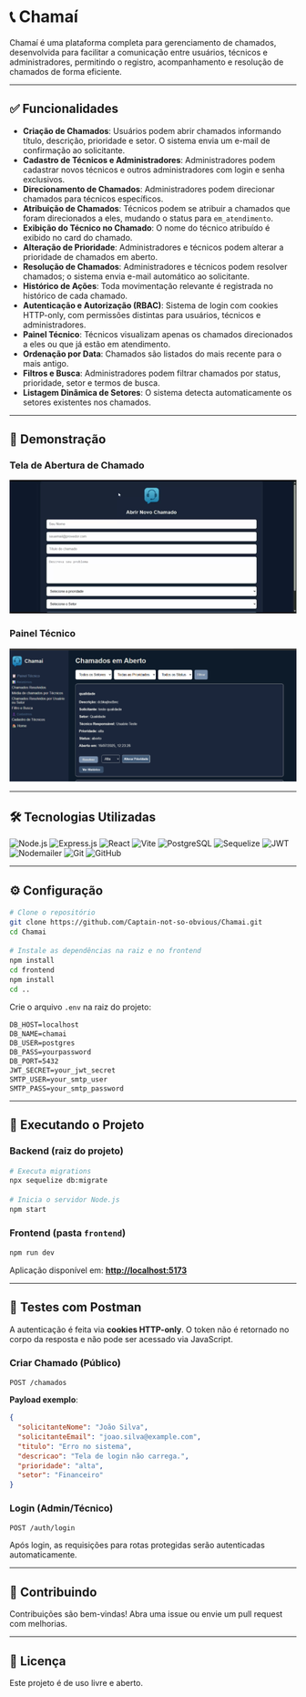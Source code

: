 # 📞 Chamaí

Chamaí é uma plataforma completa para gerenciamento de chamados, desenvolvida para facilitar a comunicação entre usuários, técnicos e administradores, permitindo o registro, acompanhamento e resolução de chamados de forma eficiente.

---

## ✅ Funcionalidades

- **Criação de Chamados**: Usuários podem abrir chamados informando título, descrição, prioridade e setor. O sistema envia um e-mail de confirmação ao solicitante.
- **Cadastro de Técnicos e Administradores**: Administradores podem cadastrar novos técnicos e outros administradores com login e senha exclusivos.
- **Direcionamento de Chamados**: Administradores podem direcionar chamados para técnicos específicos.
- **Atribuição de Chamados**: Técnicos podem se atribuir a chamados que foram direcionados a eles, mudando o status para `em_atendimento`.
- **Exibição do Técnico no Chamado**: O nome do técnico atribuído é exibido no card do chamado.
- **Alteração de Prioridade**: Administradores e técnicos podem alterar a prioridade de chamados em aberto.
- **Resolução de Chamados**: Administradores e técnicos podem resolver chamados; o sistema envia e-mail automático ao solicitante.
- **Histórico de Ações**: Toda movimentação relevante é registrada no histórico de cada chamado.
- **Autenticação e Autorização (RBAC)**: Sistema de login com cookies HTTP-only, com permissões distintas para usuários, técnicos e administradores.
- **Painel Técnico**: Técnicos visualizam apenas os chamados direcionados a eles ou que já estão em atendimento.
- **Ordenação por Data**: Chamados são listados do mais recente para o mais antigo.
- **Filtros e Busca**: Administradores podem filtrar chamados por status, prioridade, setor e termos de busca.
- **Listagem Dinâmica de Setores**: O sistema detecta automaticamente os setores existentes nos chamados.

-----

## 📸 Demonstração

### Tela de Abertura de Chamado

![Abertura de Chamado](./docs/screenshots/abertura-chamado.gif)

### Painel Técnico

![Painel Técnico](./docs/screenshots/painel-tecnico.png)

-----


## 🛠 Tecnologias Utilizadas

![Node.js](https://img.shields.io/badge/Node.js-339933?style=for-the-badge&logo=nodedotjs&logoColor=white)
![Express.js](https://img.shields.io/badge/Express.js-000000?style=for-the-badge&logo=express&logoColor=white)
![React](https://img.shields.io/badge/React-20232A?style=for-the-badge&logo=react&logoColor=61DAFB)
![Vite](https://img.shields.io/badge/Vite-646CFF?style=for-the-badge&logo=vite&logoColor=white)
![PostgreSQL](https://img.shields.io/badge/PostgreSQL-316192?style=for-the-badge&logo=postgresql&logoColor=white)
![Sequelize](https://img.shields.io/badge/Sequelize-52B0E7?style=for-the-badge&logo=sequelize&logoColor=white)
![JWT](https://img.shields.io/badge/JWT-black?style=for-the-badge&logo=jsonwebtokens)
![Nodemailer](https://img.shields.io/badge/Nodemailer-009C7C?style=for-the-badge&logo=nodemailer&logoColor=white)
![Git](https://img.shields.io/badge/Git-F05032?style=for-the-badge&logo=git&logoColor=white)
![GitHub](https://img.shields.io/badge/GitHub-181717?style=for-the-badge&logo=github&logoColor=white)

---

## ⚙️ Configuração

```bash
# Clone o repositório
git clone https://github.com/Captain-not-so-obvious/Chamai.git
cd Chamai

# Instale as dependências na raiz e no frontend
npm install
cd frontend
npm install
cd ..
```

Crie o arquivo `.env` na raiz do projeto:

```env
DB_HOST=localhost
DB_NAME=chamai
DB_USER=postgres
DB_PASS=yourpassword
DB_PORT=5432
JWT_SECRET=your_jwt_secret
SMTP_USER=your_smtp_user
SMTP_PASS=your_smtp_password
```

---

## 🚀 Executando o Projeto

### Backend (raiz do projeto)

```bash
# Executa migrations
npx sequelize db:migrate

# Inicia o servidor Node.js
npm start
```

### Frontend (pasta `frontend`)

```bash
npm run dev
```

Aplicação disponível em: **[http://localhost:5173](http://localhost:5173)**

---

## 🧪 Testes com Postman

A autenticação é feita via **cookies HTTP-only**. O token não é retornado no corpo da resposta e não pode ser acessado via JavaScript.

### Criar Chamado (Público)

```http
POST /chamados
```

**Payload exemplo**:

```json
{
  "solicitanteNome": "João Silva",
  "solicitanteEmail": "joao.silva@example.com",
  "titulo": "Erro no sistema",
  "descricao": "Tela de login não carrega.",
  "prioridade": "alta",
  "setor": "Financeiro"
}
```

### Login (Admin/Técnico)

```http
POST /auth/login
```

Após login, as requisições para rotas protegidas serão autenticadas automaticamente.

---

## 🤝 Contribuindo

Contribuições são bem-vindas! Abra uma issue ou envie um pull request com melhorias.

---

## 📄 Licença

Este projeto é de uso livre e aberto.
